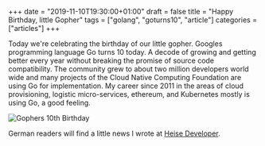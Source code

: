 +++
date = "2019-11-10T19:30:00+01:00"
draft = false
title = "Happy Birthday, little Gopher"
tags = ["golang", "goturns10", "article"]
categories = ["articles"]
+++

Today we're celebrating the birthday of our little gopher. Googles programming language Go turns 10 today. A decode of growing and getting better every year without breaking the promise of source code compatibility. The community grew to about two million developers world wide and many projects of the Cloud Native Computing Foundation are using Go for implementation. My career since 2011 in the areas of cloud provisioning, logistic micro-services, ethereum, and Kubernetes mostly is using Go, a good feeling.

![Gophers 10th Birthday ](https://blog.golang.org/10years/gopher10th-small.jpg)

German readers will find a little news I wrote at [Heise Developer](https://www.heise.de/developer/meldung/Programmiersprache-Go-feiert-zehnten-Geburtstag-4583503.html).